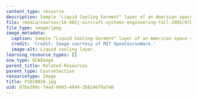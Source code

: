 ```yaml
---
content_type: resource
description: Sample "Liquid Cooling Garment" layer of an American space suit
file: /media/courses/16-885j-aircraft-systems-engineering-fall-2005/87ba399c74ad049340442b814678a7a0_P1010016.jpg
file_type: image/jpeg
image_metadata:
  caption: Sample "Liquid Cooling Garment" layer of an American space suit
  credit: 'Credit: Image courtesy of MIT OpenCourseWare.'
  image-alt: Liquid cooling layer.
learning_resource_types: []
ocw_type: OCWImage
parent_title: Related Resources
parent_type: CourseSection
resourcetype: Image
title: P1010016.jpg
uid: 87ba399c-74ad-0493-4044-2b814678a7a0
---
```


